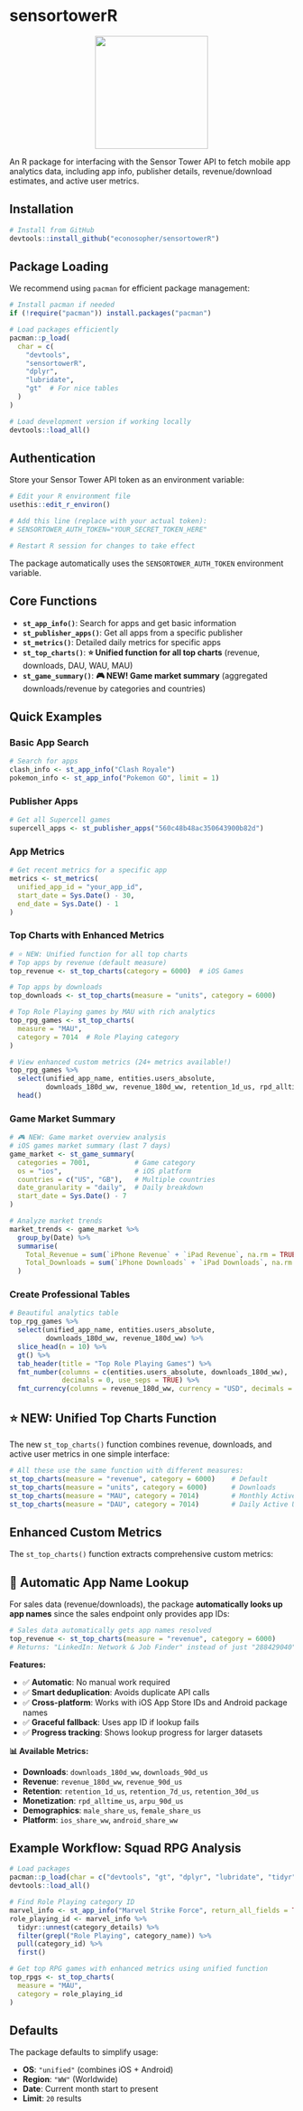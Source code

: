 # sensortowerR

<p align="center"><img src="inst/images/sensortowerR_sticker.png" width="200"></p>

An R package for interfacing with the Sensor Tower API to fetch mobile app analytics data, including app info, publisher details, revenue/download estimates, and active user metrics.

## Installation

```r
# Install from GitHub
devtools::install_github("econosopher/sensortowerR")
```

## Package Loading

We recommend using `pacman` for efficient package management:

```r
# Install pacman if needed
if (!require("pacman")) install.packages("pacman")

# Load packages efficiently
pacman::p_load(
  char = c(
    "devtools",
    "sensortowerR", 
    "dplyr",
    "lubridate",
    "gt"  # For nice tables
  )
)

# Load development version if working locally
devtools::load_all()
```

## Authentication

Store your Sensor Tower API token as an environment variable:

```r
# Edit your R environment file
usethis::edit_r_environ()

# Add this line (replace with your actual token):
# SENSORTOWER_AUTH_TOKEN="YOUR_SECRET_TOKEN_HERE"

# Restart R session for changes to take effect
```

The package automatically uses the `SENSORTOWER_AUTH_TOKEN` environment variable.

## Core Functions

- **`st_app_info()`**: Search for apps and get basic information
- **`st_publisher_apps()`**: Get all apps from a specific publisher  
- **`st_metrics()`**: Detailed daily metrics for specific apps
- **`st_top_charts()`**: **⭐ Unified function for all top charts** (revenue, downloads, DAU, WAU, MAU)
- **`st_game_summary()`**: **🎮 NEW! Game market summary** (aggregated downloads/revenue by categories and countries)

## Quick Examples

### Basic App Search
```r
# Search for apps
clash_info <- st_app_info("Clash Royale")
pokemon_info <- st_app_info("Pokemon GO", limit = 1)
```

### Publisher Apps
```r
# Get all Supercell games
supercell_apps <- st_publisher_apps("560c48b48ac350643900b82d")
```

### App Metrics
```r
# Get recent metrics for a specific app
metrics <- st_metrics(
  unified_app_id = "your_app_id",
  start_date = Sys.Date() - 30,
  end_date = Sys.Date() - 1
)
```

### Top Charts with Enhanced Metrics
```r
# ⭐ NEW: Unified function for all top charts
# Top apps by revenue (default measure)
top_revenue <- st_top_charts(category = 6000)  # iOS Games

# Top apps by downloads 
top_downloads <- st_top_charts(measure = "units", category = 6000)

# Top Role Playing games by MAU with rich analytics
top_rpg_games <- st_top_charts(
  measure = "MAU",
  category = 7014  # Role Playing category
)

# View enhanced custom metrics (24+ metrics available!)
top_rpg_games %>%
  select(unified_app_name, entities.users_absolute, 
         downloads_180d_ww, revenue_180d_ww, retention_1d_us, rpd_alltime_us) %>%
  head()
```

### Game Market Summary
```r
# 🎮 NEW: Game market overview analysis
# iOS games market summary (last 7 days)
game_market <- st_game_summary(
  categories = 7001,           # Game category
  os = "ios",                  # iOS platform
  countries = c("US", "GB"),   # Multiple countries
  date_granularity = "daily",  # Daily breakdown
  start_date = Sys.Date() - 7
)

# Analyze market trends
market_trends <- game_market %>%
  group_by(Date) %>%
  summarise(
    Total_Revenue = sum(`iPhone Revenue` + `iPad Revenue`, na.rm = TRUE),
    Total_Downloads = sum(`iPhone Downloads` + `iPad Downloads`, na.rm = TRUE)
  )
```

### Create Professional Tables
```r
# Beautiful analytics table
top_rpg_games %>%
  select(unified_app_name, entities.users_absolute, 
         downloads_180d_ww, revenue_180d_ww) %>%
  slice_head(n = 10) %>%
  gt() %>%
  tab_header(title = "Top Role Playing Games") %>%
  fmt_number(columns = c(entities.users_absolute, downloads_180d_ww), 
             decimals = 0, use_seps = TRUE) %>%
  fmt_currency(columns = revenue_180d_ww, currency = "USD", decimals = 0)
```

## ⭐ NEW: Unified Top Charts Function

The new `st_top_charts()` function combines revenue, downloads, and active user metrics in one simple interface:

```r
# All these use the same function with different measures:
st_top_charts(measure = "revenue", category = 6000)    # Default
st_top_charts(measure = "units", category = 6000)      # Downloads  
st_top_charts(measure = "MAU", category = 7014)        # Monthly Active Users
st_top_charts(measure = "DAU", category = 7014)        # Daily Active Users
```

## Enhanced Custom Metrics

The `st_top_charts()` function extracts comprehensive custom metrics:

## 🚀 Automatic App Name Lookup

For sales data (revenue/downloads), the package **automatically looks up app names** since the sales endpoint only provides app IDs:

```r
# Sales data automatically gets app names resolved
top_revenue <- st_top_charts(measure = "revenue", category = 6000)
# Returns: "LinkedIn: Network & Job Finder" instead of just "288429040"
```

**Features:**
- ✅ **Automatic**: No manual work required
- ✅ **Smart deduplication**: Avoids duplicate API calls  
- ✅ **Cross-platform**: Works with iOS App Store IDs and Android package names
- ✅ **Graceful fallback**: Uses app ID if lookup fails
- ✅ **Progress tracking**: Shows lookup progress for larger datasets

**📊 Available Metrics:**
- **Downloads**: `downloads_180d_ww`, `downloads_90d_us`
- **Revenue**: `revenue_180d_ww`, `revenue_90d_us` 
- **Retention**: `retention_1d_us`, `retention_7d_us`, `retention_30d_us`
- **Monetization**: `rpd_alltime_us`, `arpu_90d_us`
- **Demographics**: `male_share_us`, `female_share_us`
- **Platform**: `ios_share_ww`, `android_share_ww`

## Example Workflow: Squad RPG Analysis

```r
# Load packages
pacman::p_load(char = c("devtools", "gt", "dplyr", "lubridate", "tidyr"))
devtools::load_all()

# Find Role Playing category ID
marvel_info <- st_app_info("Marvel Strike Force", return_all_fields = TRUE, limit = 1)
role_playing_id <- marvel_info %>%
  tidyr::unnest(category_details) %>%
  filter(grepl("Role Playing", category_name)) %>%
  pull(category_id) %>%
  first()

# Get top RPG games with enhanced metrics using unified function
top_rpgs <- st_top_charts(
  measure = "MAU",
  category = role_playing_id
)

```

##  Defaults

The package defaults to simplify usage:

- **OS**: `"unified"` (combines iOS + Android)
- **Region**: `"WW"` (Worldwide) 
- **Date**: Current month start to present
- **Limit**: `20` results
